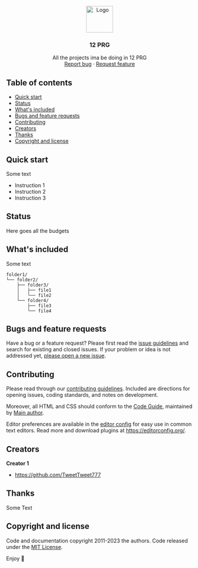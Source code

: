 <p align="center">
  <a href="https://github.com/TweetTweet777/12prg">
    <img src="http://t2.gstatic.com/licensed-image?q=tbn:ANd9GcS8lJkNlkVUly_TaT7oWydzvNgtMEW03nCdL5TxIALmhZ3O-KnjwC4yGQez5BiSd6VmYi3FnLn_3P-Bpjk" alt="Logo" width=72 height=72>
  </a>

  <h3 align="center">12 PRG</h3>

  <p align="center">
    All the projects ima be doing in 12 PRG
    <br>
    <a href="https://github.com/TweetTweet777/12prg/blob/main/.github/ISSUE_TEMPLATE/bug_report.md">Report bug</a>
    ·
    <a href="https://github.com/TweetTweet777/12prg/blob/main/.github/ISSUE_TEMPLATE/feature_request.md">Request feature</a>
  </p>
</p>


## Table of contents

- [Quick start](#quick-start)
- [Status](#status)
- [What's included](#whats-included)
- [Bugs and feature requests](#bugs-and-feature-requests)
- [Contributing](#contributing)
- [Creators](#creators)
- [Thanks](#thanks)
- [Copyright and license](#copyright-and-license)


## Quick start

Some text

- Instruction 1
- Instruction 2
- Instruction 3

## Status

Here goes all the budgets

## What's included

Some text

```text
folder1/
└── folder2/
    ├── folder3/
    │   ├── file1
    │   └── file2
    └── folder4/
        ├── file3
        └── file4
```

## Bugs and feature requests

Have a bug or a feature request? Please first read the [issue guidelines](https://github.com/TweetTweet777/12prg/blob/main/CONTRIBUTING.md) and search for existing and closed issues. If your problem or idea is not addressed yet, [please open a new issue](https://github.com/TweetTweet777/12prg/blob/main/.github/ISSUE_TEMPLATE/bug_report.md).

## Contributing

Please read through our [contributing guidelines](https://github.com/TweetTweet777/12prg/blob/main/CONTRIBUTING.md). Included are directions for opening issues, coding standards, and notes on development.

Moreover, all HTML and CSS should conform to the [Code Guide](https://github.com/mdo/code-guide), maintained by [Main author](https://github.com/TweetTweet777).

Editor preferences are available in the [editor config](https://reponame/blob/master/.editorconfig) for easy use in common text editors. Read more and download plugins at <https://editorconfig.org/>.

## Creators

**Creator 1**

- <https://github.com/TweetTweet777>

## Thanks

Some Text

## Copyright and license

Code and documentation copyright 2011-2023 the authors. Code released under the [MIT License](https://github.com/TweetTweet777/12prg/blob/main/LICENSE).

Enjoy :metal: